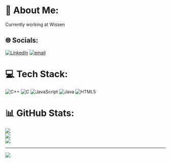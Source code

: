 # 💫 About Me:
Currently working at Wissen


## 🌐 Socials:
[![LinkedIn](https://img.shields.io/badge/LinkedIn-%230077B5.svg?logo=linkedin&logoColor=white)](https://linkedin.com/in/manan-sharma09) [![email](https://img.shields.io/badge/Email-D14836?logo=gmail&logoColor=white)](mailto:manansharma1209@gmail.com) 

# 💻 Tech Stack:
![C++](https://img.shields.io/badge/c++-%2300599C.svg?style=for-the-badge&logo=c%2B%2B&logoColor=white) ![C](https://img.shields.io/badge/c-%2300599C.svg?style=for-the-badge&logo=c&logoColor=white) ![JavaScript](https://img.shields.io/badge/javascript-%23323330.svg?style=for-the-badge&logo=javascript&logoColor=%23F7DF1E) ![Java](https://img.shields.io/badge/java-%23ED8B00.svg?style=for-the-badge&logo=openjdk&logoColor=white) ![HTML5](https://img.shields.io/badge/html5-%23E34F26.svg?style=for-the-badge&logo=html5&logoColor=white)
# 📊 GitHub Stats:
![](https://github-readme-stats.vercel.app/api?username=MananSharma09&theme=dark&hide_border=false&include_all_commits=false&count_private=false)<br/>
![](https://github-readme-streak-stats.herokuapp.com/?user=MananSharma09&theme=dark&hide_border=false)<br/>
![](https://github-readme-stats.vercel.app/api/top-langs/?username=MananSharma09&theme=dark&hide_border=false&include_all_commits=false&count_private=false&layout=compact)

---
[![](https://visitcount.itsvg.in/api?id=MananSharma09&icon=0&color=0)](https://visitcount.itsvg.in)

<!-- Proudly created with GPRM ( https://gprm.itsvg.in ) -->
